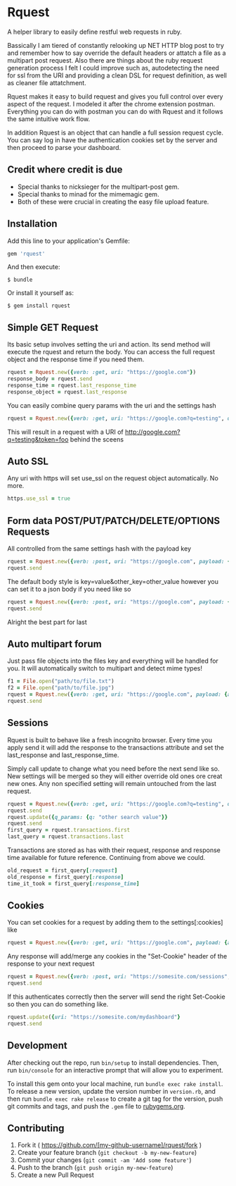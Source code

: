# Rquest

A helper library to easily define restful web requests in ruby.

Bassically I am tiered of constantly relooking up NET HTTP blog post to try and remember how to say override the default headers or attatch a file as a multipart post request. Also there are things about the ruby request generation process I felt I could improve such as, autodetecting the need for ssl from the URI and providing a clean DSL for request definition, as well as cleaner file attatchment.

Rquest makes it easy to build request and gives you full control over every aspect of the request. I modeled it after the chrome extension postman. Everything you can do with postman you can do with Rquest and it follows the same intuitive work flow.

In addition Rquest is an object that can handle a full session request cycle. You can say log in have the authentication cookies set by the server and then proceed to parse your dashboard.

## Credit where credit is due
- Special thanks to nicksieger for the multipart-post gem.
- Special thanks to minad for the mimemagic gem.
- Both of these were crucial in creating the easy file upload feature.

## Installation

Add this line to your application's Gemfile:

```ruby
gem 'rquest'
```

And then execute:

    $ bundle

Or install it yourself as:

    $ gem install rquest

## Simple GET Request

Its basic setup involves setting the uri and action. Its send method will execute the rquest and return the body. You can access the full request object and the response time if you need them.

```ruby
rquest = Rquest.new({verb: :get, uri: "https://google.com"})
response_body = rquest.send
response_time = rquest.last_response_time
response_object = rquest.last_response
```

You can easily combine query params with the uri and the settings hash

```ruby
rquest = Rquest.new({verb: :get, uri: "https://google.com?q=testing", q_params: {token: "foo"}})
```

This will result in a request with a URI of http://google.com?q=testing&token=foo behind the sceens

## Auto SSL
Any uri with https will set use_ssl on the request object automatically. No more.

```ruby
https.use_ssl = true
```

## Form data POST/PUT/PATCH/DELETE/OPTIONS Requests

All controlled from the same settings hash with the payload key

```ruby
rquest = Rquest.new({verb: :post, uri: "https://google.com", payload: {a_field: "stuff", another_field: "more stuff"} })
rquest.send
```

The default body style is key=value&other_key=other_value however you can set it to a json body if you need like so

```ruby
rquest = Rquest.new({verb: :post, uri: "https://google.com", payload: {a_field: "stuff", another_field: "more stuff"}, form_type: :json })
rquest.send
```

Alright the best part for last

## Auto multipart forum

Just pass file objects into the files key and everything will be handled for you. It will automatically switch to multipart and detect mime types!

```ruby
f1 = File.open("path/to/file.txt")
f2 = File.open("path/to/file.jpg")
rquest = Rquest.new({verb: :get, uri: "https://google.com", payload: {a_field: "stuff", another_field: "more stuff"}, files: {file_field_1: f1, file_field_2: f2} })
rquest.send
```

## Sessions

Rquest is built to behave like a fresh incognito browser. Every time you apply send it will add the response to the transactions attribute and set the last_response and last_response_time.

Simply call update to change what you need before the next send like so. New settings will be merged so they will either override old ones ore creat new ones. Any non specified setting will remain untouched from the last request.

```ruby
rquest = Rquest.new({verb: :get, uri: "https://google.com?q=testing", q_params: {token: "foo"}})
rquest.send
rquest.update({q_params: {q: "other search value"}}
rquest.send
first_query = rquest.transactions.first
last_query = rquest.transactions.last
```

Transactions are stored as has with their request, response and response time available for future reference. Continuing from above we could.

```ruby
old_request = first_query[:request]
old_response = first_query[:response]
time_it_took = first_query[:response_time]
```

## Cookies

You can set cookies for a request by adding them to the settings[:cookies] like

```ruby
rquest = Rquest.new({verb: :get, uri: "https://google.com", payload: {a_field: "stuff", another_field: "more stuff"}, cookies: {"MySpecialCookie" => "SomeSuperSecretValue"} })
```

Any response will add/merge any cookies in the "Set-Cookie" header of the response to your next request

```ruby
rquest = Rquest.new({verb: :post, uri: "https://somesite.com/sessions", payload: {username: "foobar", password: "SuperSecret"}})
rquest.send
```
If this authenticates correctly then the server will send the right Set-Cookie so then you can do something like.

```ruby
rquest.update({uri: "https://somesite.com/mydashboard"}
rquest.send
```

## Development

After checking out the repo, run `bin/setup` to install dependencies. Then, run `bin/console` for an interactive prompt that will allow you to experiment.

To install this gem onto your local machine, run `bundle exec rake install`. To release a new version, update the version number in `version.rb`, and then run `bundle exec rake release` to create a git tag for the version, push git commits and tags, and push the `.gem` file to [rubygems.org](https://rubygems.org).

## Contributing

1. Fork it ( https://github.com/[my-github-username]/rquest/fork )
2. Create your feature branch (`git checkout -b my-new-feature`)
3. Commit your changes (`git commit -am 'Add some feature'`)
4. Push to the branch (`git push origin my-new-feature`)
5. Create a new Pull Request
